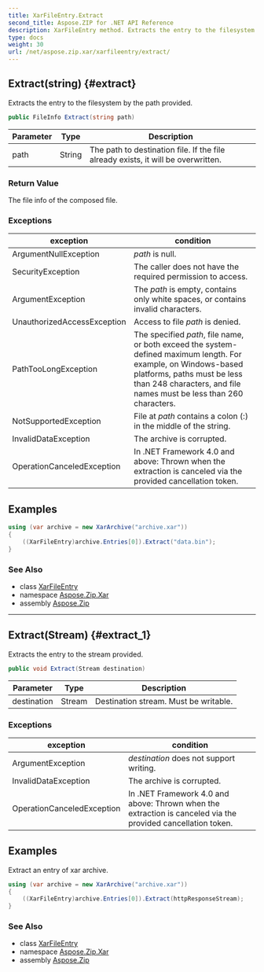 ```yaml
---
title: XarFileEntry.Extract
second_title: Aspose.ZIP for .NET API Reference
description: XarFileEntry method. Extracts the entry to the filesystem by the path provided
type: docs
weight: 30
url: /net/aspose.zip.xar/xarfileentry/extract/
---
```

## Extract(string) {#extract}

Extracts the entry to the filesystem by the path provided.

```csharp
public FileInfo Extract(string path)
```

| Parameter | Type | Description |
| --- | --- | --- |
| path | String | The path to destination file. If the file already exists, it will be overwritten. |

### Return Value

The file info of the composed file.

### Exceptions

| exception | condition |
| --- | --- |
| ArgumentNullException | *path* is null. |
| SecurityException | The caller does not have the required permission to access. |
| ArgumentException | The *path* is empty, contains only white spaces, or contains invalid characters. |
| UnauthorizedAccessException | Access to file *path* is denied. |
| PathTooLongException | The specified *path*, file name, or both exceed the system-defined maximum length. For example, on Windows-based platforms, paths must be less than 248 characters, and file names must be less than 260 characters. |
| NotSupportedException | File at *path* contains a colon (:) in the middle of the string. |
| InvalidDataException | The archive is corrupted. |
| OperationCanceledException | In .NET Framework 4.0 and above: Thrown when the extraction is canceled via the provided cancellation token. |

## Examples

```csharp
using (var archive = new XarArchive("archive.xar"))
{
    ((XarFileEntry)archive.Entries[0]).Extract("data.bin");
}
```

### See Also

* class [XarFileEntry](../)
* namespace [Aspose.Zip.Xar](../../xarfileentry/)
* assembly [Aspose.Zip](../../../)

---

## Extract(Stream) {#extract_1}

Extracts the entry to the stream provided.

```csharp
public void Extract(Stream destination)
```

| Parameter | Type | Description |
| --- | --- | --- |
| destination | Stream | Destination stream. Must be writable. |

### Exceptions

| exception | condition |
| --- | --- |
| ArgumentException | *destination* does not support writing. |
| InvalidDataException | The archive is corrupted. |
| OperationCanceledException | In .NET Framework 4.0 and above: Thrown when the extraction is canceled via the provided cancellation token. |

## Examples

Extract an entry of xar archive.

```csharp
using (var archive = new XarArchive("archive.xar"))
{
    ((XarFileEntry)archive.Entries[0]).Extract(httpResponseStream);
}
```

### See Also

* class [XarFileEntry](../)
* namespace [Aspose.Zip.Xar](../../xarfileentry/)
* assembly [Aspose.Zip](../../../)


